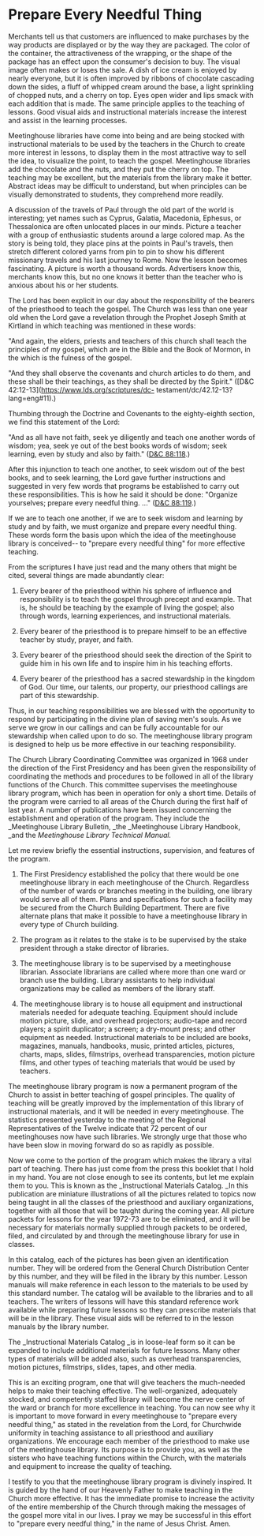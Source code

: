 # Prepare Every Needful Thing

Merchants tell us that customers are influenced to make purchases by the way
products are displayed or by the way they are packaged. The color of the
container, the attractiveness of the wrapping, or the shape of the package has
an effect upon the consumer's decision to buy. The visual image often makes or
loses the sale. A dish of ice cream is enjoyed by nearly everyone, but it is
often improved by ribbons of chocolate cascading down the sides, a fluff of
whipped cream around the base, a light sprinkling of chopped nuts, and a
cherry on top. Eyes open wider and lips smack with each addition that is made.
The same principle applies to the teaching of lessons. Good visual aids and
instructional materials increase the interest and assist in the learning
processes.

Meetinghouse libraries have come into being and are being stocked with
instructional materials to be used by the teachers in the Church to create
more interest in lessons, to display them in the most attractive way to sell
the idea, to visualize the point, to teach the gospel. Meetinghouse libraries
add the chocolate and the nuts, and they put the cherry on top. The teaching
may be excellent, but the materials from the library make it better. Abstract
ideas may be difficult to understand, but when principles can be visually
demonstrated to students, they comprehend more readily.

A discussion of the travels of Paul through the old part of the world is
interesting; yet names such as Cyprus, Galatia, Macedonia, Ephesus, or
Thessalonica are often unlocated places in our minds. Picture a teacher with a
group of enthusiastic students around a large colored map. As the story is
being told, they place pins at the points in Paul's travels, then stretch
different colored yarns from pin to pin to show his different missionary
travels and his last journey to Rome. Now the lesson becomes fascinating. A
picture is worth a thousand words. Advertisers know this, merchants know this,
but no one knows it better than the teacher who is anxious about his or her
students.

The Lord has been explicit in our day about the responsibility of the bearers
of the priesthood to teach the gospel. The Church was less than one year old
when the Lord gave a revelation through the Prophet Joseph Smith at Kirtland
in which teaching was mentioned in these words:

"And again, the elders, priests and teachers of this church shall teach the
principles of my gospel, which are in the Bible and the Book of Mormon, in the
which is the fulness of the gospel.

"And they shall observe the covenants and church articles to do them, and
these shall be their teachings, as they shall be directed by the Spirit."
([D&amp;C 42:12-13](https://www.lds.org/scriptures/dc-
testament/dc/42.12-13?lang=eng#11).)

Thumbing through the Doctrine and Covenants to the eighty-eighth section, we
find this statement of the Lord:

"And as all have not faith, seek ye diligently and teach one another words of
wisdom; yea, seek ye out of the best books words of wisdom; seek learning,
even by study and also by faith." ([D&amp;C
88:118](https://www.lds.org/scriptures/dc-testament/dc/88.118?lang=eng#117).)

After this injunction to teach one another, to seek wisdom out of the best
books, and to seek learning, the Lord gave further instructions and suggested
in very few words that programs be established to carry out these
responsibilities. This is how he said it should be done: "Organize yourselves;
prepare every needful thing. ..." ([D&amp;C
88:119](https://www.lds.org/scriptures/dc-testament/dc/88.119?lang=eng#118).)

If we are to teach one another, if we are to seek wisdom and learning by study
and by faith, we must organize and prepare every needful thing. These words
form the basis upon which the idea of the meetinghouse library is conceived--
to "prepare every needful thing" for more effective teaching.

From the scriptures I have just read and the many others that might be cited,
several things are made abundantly clear:

  1. Every bearer of the priesthood within his sphere of influence and responsibility is to teach the gospel through precept and example. That is, he should be teaching by the example of living the gospel; also through words, learning experiences, and instructional materials.

  2. Every bearer of the priesthood is to prepare himself to be an effective teacher by study, prayer, and faith.

  3. Every bearer of the priesthood should seek the direction of the Spirit to guide him in his own life and to inspire him in his teaching efforts.

  4. Every bearer of the priesthood has a sacred stewardship in the kingdom of God. Our time, our talents, our property, our priesthood callings are part of this stewardship.

Thus, in our teaching responsibilities we are blessed with the opportunity to
respond by participating in the divine plan of saving men's souls. As we serve
we grow in our callings and can be fully accountable for our stewardship when
called upon to do so. The meetinghouse library program is designed to help us
be more effective in our teaching responsibility.

The Church Library Coordinating Committee was organized in 1968 under the
direction of the First Presidency and has been given the responsibility of
coordinating the methods and procedures to be followed in all of the library
functions of the Church. This committee supervises the meetinghouse library
program, which has been in operation for only a short time. Details of the
program were carried to all areas of the Church during the first half of last
year. A number of publications have been issued concerning the establishment
and operation of the program. They include the _Meetinghouse Library Bulletin,
_the _Meetinghouse Library Handbook, _and the _Meetinghouse Library Technical
Manual._

Let me review briefly the essential instructions, supervision, and features of
the program.

  1. The First Presidency established the policy that there would be one meetinghouse library in each meetinghouse of the Church. Regardless of the number of wards or branches meeting in the building, one library would serve all of them. Plans and specifications for such a facility may be secured from the Church Building Department. There are five alternate plans that make it possible to have a meetinghouse library in every type of Church building.

  2. The program as it relates to the stake is to be supervised by the stake president through a stake director of libraries.

  3. The meetinghouse library is to be supervised by a meetinghouse librarian. Associate librarians are called where more than one ward or branch use the building. Library assistants to help individual organizations may be called as members of the library staff.

  4. The meetinghouse library is to house all equipment and instructional materials needed for adequate teaching. Equipment should include motion picture, slide, and overhead projectors; audio-tape and record players; a spirit duplicator; a screen; a dry-mount press; and other equipment as needed. Instructional materials to be included are books, magazines, manuals, handbooks, music, printed articles, pictures, charts, maps, slides, filmstrips, overhead transparencies, motion picture films, and other types of teaching materials that would be used by teachers.

The meetinghouse library program is now a permanent program of the Church to
assist in better teaching of gospel principles. The quality of teaching will
be greatly improved by the implementation of this library of instructional
materials, and it will be needed in every meetinghouse. The statistics
presented yesterday to the meeting of the Regional Representatives of the
Twelve indicate that 72 percent of our meetinghouses now have such libraries.
We strongly urge that those who have been slow in moving forward do so as
rapidly as possible.

Now we come to the portion of the program which makes the library a vital part
of teaching. There has just come from the press this booklet that I hold in my
hand. You are not close enough to see its contents, but let me explain them to
you. This is known as the _Instructional Materials Catalog. _In this
publication are miniature illustrations of all the pictures related to topics
now being taught in all the classes of the priesthood and auxiliary
organizations, together with all those that will be taught during the coming
year. All picture packets for lessons for the year 1972-73 are to be
eliminated, and it will be necessary for materials normally supplied through
packets to be ordered, filed, and circulated by and through the meetinghouse
library for use in classes.

In this catalog, each of the pictures has been given an identification number.
They will be ordered from the General Church Distribution Center by this
number, and they will be filed in the library by this number. Lesson manuals
will make reference in each lesson to the materials to be used by this
standard number. The catalog will be available to the libraries and to all
teachers. The writers of lessons will have this standard reference work
available while preparing future lessons so they can prescribe materials that
will be in the library. These visual aids will be referred to in the lesson
manuals by the library number.

The _Instructional Materials Catalog _is in loose-leaf form so it can be
expanded to include additional materials for future lessons. Many other types
of materials will be added also, such as overhead transparencies, motion
pictures, filmstrips, slides, tapes, and other media.

This is an exciting program, one that will give teachers the much-needed helps
to make their teaching effective. The well-organized, adequately stocked, and
competently staffed library will become the nerve center of the ward or branch
for more excellence in teaching. You can now see why it is important to move
forward in every meetinghouse to "prepare every needful thing," as stated in
the revelation from the Lord, for Churchwide uniformity in teaching assistance
to all priesthood and auxiliary organizations. We encourage each member of the
priesthood to make use of the meetinghouse library. Its purpose is to provide
you, as well as the sisters who have teaching functions within the Church,
with the materials and equipment to increase the quality of teaching.

I testify to you that the meetinghouse library program is divinely inspired.
It is guided by the hand of our Heavenly Father to make teaching in the Church
more effective. It has the immediate promise to increase the activity of the
entire membership of the Church through making the messages of the gospel more
vital in our lives. I pray we may be successful in this effort to "prepare
every needful thing," in the name of Jesus Christ. Amen.

